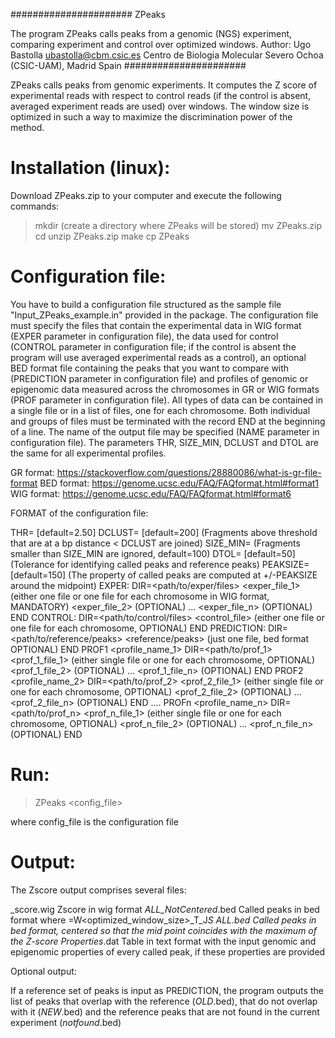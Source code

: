 ###################### ZPeaks

The program ZPeaks calls peaks from a genomic (NGS) experiment, comparing experiment and control over optimized windows.
Author: Ugo Bastolla <ubastolla@cbm.csic.es>
Centro de Biologia Molecular Severo Ochoa (CSIC-UAM), Madrid Spain
######################

ZPeaks calls peaks from genomic experiments. It computes the Z score of experimental reads with respect to control reads (if the control is absent, averaged experiment reads are used) over windows.
The window size is optimized in such a way to maximize the discrimination power of the method.

Installation (linux):
====================

Download ZPeaks.zip to your computer and execute the following commands:

>mkdir <dir-name> (create a directory where ZPeaks will be stored)
>mv ZPeaks.zip <dir-name>
>cd <dir-name>
>unzip ZPeaks.zip
>make
>cp ZPeaks <your-path-directory>

Configuration file:
==================

You have to build a configuration file structured as the sample file "Input_ZPeaks_example.in" provided in the package.
The configuration file must specify the files that contain the experimental data in WIG format (EXPER parameter in configuration file), the data used for control (CONTROL parameter in configuration file; if the control is absent the program will use averaged experimental reads as a control), an optional BED format file containing the peaks that you want to compare with (PREDICTION parameter in configuration file) and profiles of genomic or epigenomic data measured across the chromosomes in GR or WIG formats (PROF parameter in configuration file).
All types of data can be contained in a single file or in a list of files, one for each chromosome. Both individual and groups of files must be terminated with the record END at the beginning of a line.
The name of the output file may be specified (NAME parameter in configuration file).
The parameters THR, SIZE_MIN, DCLUST and DTOL are the same for all experimental profiles.

GR format:      https://stackoverflow.com/questions/28880086/what-is-gr-file-format
BED format:     https://genome.ucsc.edu/FAQ/FAQformat.html#format1
WIG format:     https://genome.ucsc.edu/FAQ/FAQformat.html#format6

FORMAT of the configuration file:

THR=<Threshold for positives> [default=2.50]
DCLUST=<Distance threshold for joining fragments> [default=200] (Fragments above threshold that are at a bp distance < DCLUST are joined)
SIZE_MIN=<Minimum size for calling a peak> (Fragments smaller than SIZE_MIN are ignored, default=100)
DTOL=<Tolerance for comparison> [default=50] (Tolerance for identifying called peaks and reference peaks)
PEAKSIZE=<Peak size in bp> [default=150] (The property of called peaks are computed at +/-PEAKSIZE around the midpoint)
EXPER:
DIR=<path/to/exper/files>
<exper_file_1> (either one file or one file for each chromosome in WIG format, MANDATORY)
<exper_file_2> (OPTIONAL)
... 
<exper_file_n> (OPTIONAL)
END
CONTROL:
DIR=<path/to/control/files>
<control_file> (either one file or one file for each chromosome, OPTIONAL)
END
PREDICTION:
DIR=<path/to/reference/peaks>
<reference/peaks> (just one file, bed format OPTIONAL)
END
PROF1 <profile_name_1>
DIR=<path/to/prof_1>
<prof_1_file_1> (either single file or one for each chromosome, OPTIONAL)
<prof_1_file_2> (OPTIONAL)
... 
<prof_1_file_n> (OPTIONAL)
END
PROF2 <profile_name_2>
DIR=<path/to/prof_2>
<prof_2_file_1> (either single file or one for each chromosome, OPTIONAL)
<prof_2_file_2> (OPTIONAL)
... 
<prof_2_file_n> (OPTIONAL)
END
....
PROFn <profile_name_n>
DIR=<path/to/prof_n>
<prof_n_file_1> (either single file or one for each chromosome, OPTIONAL)
<prof_n_file_2> (OPTIONAL)
... 
<prof_n_file_n> (OPTIONAL)
END

Run:
===

>ZPeaks <config_file>

where config_file is the configuration file

Output:
======

The Zscore output comprises several files:

<name>_score.wig                            Zscore in wig format
<name>_ALL_NotCentered_<Parameters>.bed     Called peaks in bed format where <Parameters>=W<optimized_window_size>_T<THR>_J<DCLUST>_S<SIZEMIN>
<name>_ALL_<Parameters>.bed                 Called peaks in bed format, centered so that the mid point coincides with the maximum of the Z-score
Properties_<name>.dat                       Table in text format with the input genomic and epigenomic properties of every called peak, if these properties are provided

Optional output: 

If a reference set of peaks is input as PREDICTION, the program outputs the list of peaks that overlap with the reference (<name>_OLD_<Parameters>.bed),
that do not overlap with it (<name>_NEW_<Parameters>.bed) and the reference peaks that are not found in the current experiment (<name>_notfound_<Parameters>.bed)

